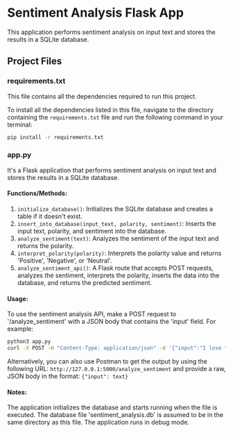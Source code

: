 # Sentiment Analysis Flask App

This application performs sentiment analysis on input text and stores the results in a SQLite database.

## Project Files

### requirements.txt

This file contains all the dependencies required to run this project.

To install all the dependencies listed in this file, navigate to the directory containing the `requirements.txt` file and run the following command in your terminal:

```bash
pip install -r requirements.txt
```

### app.py

It's a Flask application that performs sentiment analysis on input text and stores the results in a SQLite database.

#### Functions/Methods:

1. `initialize_database()`: Initializes the SQLite database and creates a table if it doesn't exist.
2. `insert_into_database(input_text, polarity, sentiment)`: Inserts the input text, polarity, and sentiment into the database.
3. `analyze_sentiment(text)`: Analyzes the sentiment of the input text and returns the polarity.
4. `interpret_polarity(polarity)`: Interprets the polarity value and returns 'Positive', 'Negative', or 'Neutral'.
5. `analyze_sentiment_api()`: A Flask route that accepts POST requests, analyzes the sentiment, interprets the polarity, inserts the data into the database, and returns the predicted sentiment.

#### Usage:

To use the sentiment analysis API, make a POST request to '/analyze_sentiment' with a JSON body that contains the 'input' field. For example:

```bash
python3 app.py
curl -X POST -H "Content-Type: application/json" -d '{"input":"I love this product!"}' http://127.0.0.1:5000/analyze_sentiment
```

Alternatively, you can also use Postman to get the output by using the following URL: `http://127.0.0.1:5000/analyze_sentiment` and provide a raw, JSON body in the format: `{"input": text}`

#### Notes:

The application initializes the database and starts running when the file is executed. The database file 'sentiment_analysis.db' is assumed to be in the same directory as this file. The application runs in debug mode.
